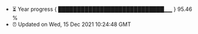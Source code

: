 - ⏳ Year progress { ████████████████████████████▁▁ } 95.46 %
- ⏰ Updated on Wed, 15 Dec 2021 10:24:48 GMT

